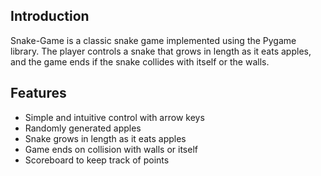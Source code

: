 ## Introduction

Snake-Game is a classic snake game implemented using the Pygame library. The player controls a snake that grows in length as it eats apples, and the game ends if the snake collides with itself or the walls.

## Features

- Simple and intuitive control with arrow keys
- Randomly generated apples
- Snake grows in length as it eats apples
- Game ends on collision with walls or itself
- Scoreboard to keep track of points 
